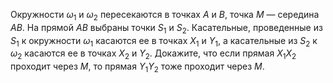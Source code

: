 Окружности $\omega_1$ и $\omega_2$ пересекаются в точках $A$ и $B$, точка $M$ — середина $AB$.
На прямой $AB$ выбраны точки $S_1$ и $S_2$. Касательные, проведенные из $S_1$ к окружности $\omega_1$ 
касаются ее в точках $X_1$ и $Y_1$, а касательные из $S_2$ к $\omega_2$ касаются ее в точках
$X_2$ и $Y_2$. Докажите, что если прямая $X_1X_2$
проходит через $M$, то прямая $Y_1Y_2$ тоже проходит через $M$.